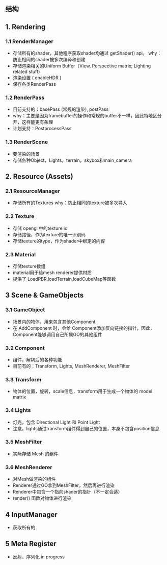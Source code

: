 ## 结构

## 1. Rendering

### 1.1 RenderManager

+ 存储所有的shader，其他程序获取shader均通过 getShader() api。
  why：防止相同的shader被多次编译和创建
+ 存储渲染相关的Uniform Buffer（View, Perspective matrix; 
  Lighting related stuff) 
+ 渲染设置 ( enableHDR )
+ 保存各类RenderPass

### 1.2 RenderPass

+ 目前支持的：basePass (常规的渲染), postPass
+ why：主要是因为framebuffer的操作和常规的buffer不一样，因此特地区分开，这样能更有条理
+ 计划支持：PostprocessPass

### 1.3 RenderScene

+ 要渲染的场景
+ 存储各种Object，Lights，terrain，skybox和main_camera

## 2. Resource (Assets)

### 2.1 ResourceManager

+ 存储所有的Textures
  why：防止相同的texture被多次导入

### 2.2 Texture

+ 存储 opengl 中的texture id
+ 存储路径，作为texture的唯一识别码
+ 存储texture的type，作为shader中绑定的内容

### 2.3 Material 

+ 存储texture数组
+ material用于给mesh renderer提供材质
+ 提供了 LoadPBR,loadTerrain,loadCubeMap等函数

## 3 Scene & GameObjects

### 3.1 GameObject

+ 场景内的物体，用来包含其他Component
+ 在 AddComponent 时，会给 Component添加反向链接的指针，因此，Component能够调用自己所属GO的其他组件

### 3.2 Component

+ 组件，解耦后的各种功能
+ 目前有的：Transform, Lights, MeshRenderer, MeshFilter

### 3.3 Transform 

+ 物体的位置，旋转，scale信息，transform用于生成一个物体的 model matrix 

### 3.4 Lights 

+ 灯光，包含 Directional Light 和 Point Light
+ 注意，lights通过transform组件得到自己的位置，本身不包含position信息

### 3.5 MeshFilter

+ 实际存储 Mesh 的组件

### 3.6 MeshRenderer

+ 对Mesh做渲染的组件
+ Renderer通过GO拿到MeshFilter，然后再进行渲染
+ Renderer中包含一个指向shader的指针（不一定合适）
+ render() 函数对物体进行渲染

## 4 InputManager

+ 获取所有的

## 5 Meta Register

+ 反射、序列化 in progress